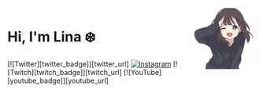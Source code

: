 <img src="https://raw.githubusercontent.com/kiracoding/kiracoding/main/.github/images/menhera_salute.webp" alt="Menhera saluting" align="right" width="125" />

# Hi, I'm Lina ❄️

[![Twitter][twitter_badge]][twitter_url]
[![Instagram][instagram_badge]][instagram_url]
[![Twitch][twitch_badge]][twitch_url]
[![YouTube][youtube_badge]][youtube_url]

<!-- Instagram -->
[instagram_badge]: https://img.shields.io/badge/-instagram-black?style=for-the-badge&logo=instagram
[instagram_url]: https://www.instagram.com/kira__herself/
